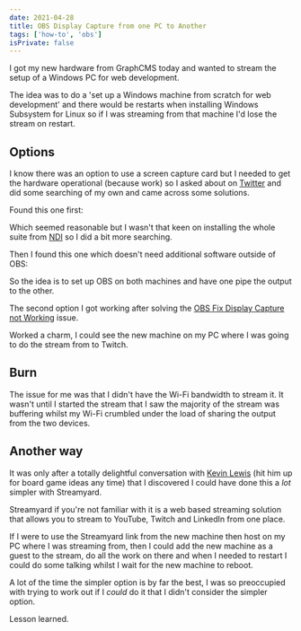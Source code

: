 ```yaml
---
date: 2021-04-28
title: OBS Display Capture from one PC to Another
tags: ['how-to', 'obs']
isPrivate: false
---
```


<script>
  import { YouTube } from 'sveltekit-embed'
</script>

I got my new hardware from GraphCMS today and wanted to stream the
setup of a Windows PC for web development.

The idea was to do a 'set up a Windows machine from scratch for web
development' and there would be restarts when installing Windows
Subsystem for Linux so if I was streaming from that machine I'd lose
the stream on restart.

## Options

I know there was an option to use a screen capture card but I needed
to get the hardware operational (because work) so I asked about on
[Twitter] and did some searching of my own and came across some
solutions.

Found this one first:

<YouTube youTubeId="Nc2rPvJFwQ8" />

Which seemed reasonable but I wasn't that keen on installing the whole
suite from [NDI] so I did a bit more searching.

Then I found this one which doesn't need additional software outside
of OBS:

<YouTube youTubeId="4q1rXLcXRLM" />

So the idea is to set up OBS on both machines and have one pipe the
output to the other.

The second option I got working after solving the [OBS Fix Display
Capture not Working] issue.

Worked a charm, I could see the new machine on my PC where I was going
to do the stream from to Twitch.

## Burn

The issue for me was that I didn't have the Wi-Fi bandwidth to stream
it. It wasn't until I started the stream that I saw the majority of
the stream was buffering whilst my Wi-Fi crumbled under the load of
sharing the output from the two devices.

## Another way

It was only after a totally delightful conversation with [Kevin Lewis]
(hit him up for board game ideas any time) that I discovered I could
have done this a _lot_ simpler with Streamyard.

Streamyard if you're not familiar with it is a web based streaming
solution that allows you to stream to YouTube, Twitch and LinkedIn
from one place.

If I were to use the Streamyard link from the new machine then host on
my PC where I was streaming from, then I could add the new machine as
a guest to the stream, do all the work on there and when I needed to
restart I could do some talking whilst I wait for the new machine to
reboot.

A lot of the time the simpler option is by far the best, I was so
preoccupied with trying to work out if I _could_ do it that I didn't
consider the simpler option.

Lesson learned.

[ndi]: https://ndi.tv/
[twitter]: https://twitter.com/spences10/status/1387412287330430978
[obs fix display capture not working]:
  https://scottspence.com/posts/obs-display-capture-not-working/
[kevin lewis]: https://twitter.com/_phzn
